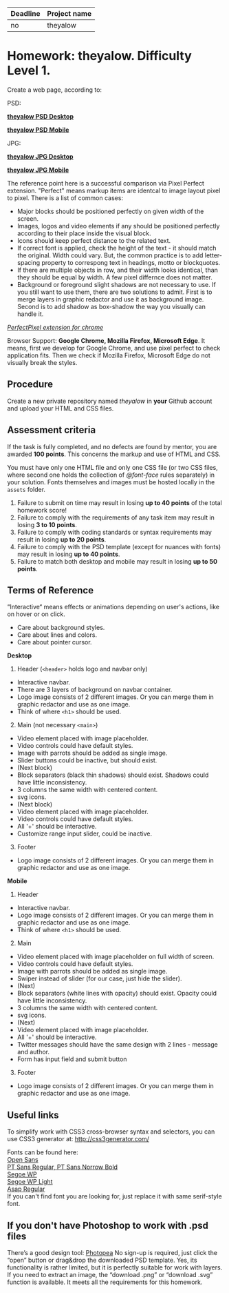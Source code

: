 | Deadline  | Project name |
|-----------|--------------|
| no | theyalow |


# Homework: theyalow. Difficulty Level 1.

Create a web page, according to:

PSD:

**[theyalow PSD Desktop](https://github.com/rolling-scopes-school/tasks/blob/master/tasks/markups/level-1/theyalow/THEYALOW%20Desktop.psd)**

**[theyalow PSD Mobile](https://github.com/rolling-scopes-school/tasks/blob/master/tasks/markups/level-1/theyalow/THEYALOW%20mobile.psd)**

JPG:

**[theyalow JPG Desktop](https://github.com/rolling-scopes-school/tasks/blob/master/tasks/markups/level-1/theyalow/THEYALOW%20Desktop.jpg)**

**[theyalow JPG Mobile](https://github.com/rolling-scopes-school/tasks/blob/master/tasks/markups/level-1/theyalow/THEYALOW%20mobile.jpg)**

The reference point here is a successful comparison via Pixel Perfect extension. "Perfect" means markup items are identcal to image layout pixel to pixel. There is a list of common cases:
- Major blocks should be positioned perfectly on given width of the screen.
- Images, logos and video elements if any should be positioned perfectly according to their place inside the visual block.
- Icons should keep perfect distance to the related text.
- If correct font is applied, check the height of the text - it should match the original. Width could vary. But, the common practice is to add letter-spacing property to correspong text in headings, motto or blockquotes.
- If there are multiple objects in row, and their width looks identical, than they should be equal by width. A few pixel differnce does not matter.
- Background or foreground slight shadows are not necessary to use. If you still want to use them, there are two solutions to admit. First is to merge layers in graphic redactor and use it as background image. Second is to add shadow as box-shadow the way you visually can handle it.

*[PerfectPixel extension for chrome](https://chrome.google.com/webstore/detail/perfectpixel-by-welldonec/dkaagdgjmgdmbnecmcefdhjekcoceebi?hl=en)*

Browser Support: **Google Chrome, Mozilla Firefox, Microsoft Edge**. It means, first we develop for Google Chrome, and use pixel perfect to check application fits. Then we check if Mozilla Firefox, Microsoft Edge do not visually break the styles.


## Procedure

Create a new private repository named *theyalow* in **your** Github account and upload your HTML and CSS files.

## Assessment criteria

If the task is fully completed, and no defects are found by mentor, you are awarded **100 points**. This concerns the markup and use of HTML and CSS.

You must have only one HTML file and only one CSS file (or two CSS files, where second one holds the collection of *@font-face* rules separately) in your solution. Fonts themselves and images must be hosted locally in the `assets` folder.

1. Failure to submit on time may result in losing **up to 40 points** of the total homework score!
2. Failure to comply with the requirements of any task item may result in losing **3 to 10 points**.
3. Failure to comply with coding standards or syntax requirements may result in losing **up to 20 points**.
4. Failure to comply with the PSD template (except for nuances with fonts) may result in losing **up to 40 points**.
5. Failure to match both desktop and mobile may result in losing **up to 50 points**.

## Terms of Reference

“Interactive“ means effects or animations depending on user's actions, like on hover or on click.
- Care about background styles.
- Care about lines and colors.
- Care about pointer cursor.

**Desktop**

1. Header (`<header>` holds logo and navbar only)
- Interactive navbar.
- There are 3 layers of background on navbar container.
- Logo image consists of 2 different images. Or you can merge them in graphic redactor and use as one image.
- Think of where `<h1>` should be used.

2. Main (not necessary `<main>`)
- Video element placed with image placeholder.
- Video controls could have default styles.
- Image with parrots should be added as single image.
- Slider buttons could be inactive, but should exist.
- (Next block)
- Block separators (black thin shadows) should exist. Shadows could have little inconsistency.
- 3 columns the same width with centered content.
- svg icons.
- (Next block)
- Video element placed with image placeholder.
- Video controls could have default styles.
- All '+' should be interactive.
- Customize range input slider, could be inactive.

3. Footer  
- Logo image consists of 2 different images. Or you can merge them in graphic redactor and use as one image.

**Mobile**

1. Header
- Interactive navbar.
- Logo image consists of 2 different images. Or you can merge them in graphic redactor and use as one image.
- Think of where `<h1>` should be used.

2. Main
- Video element placed with image placeholder on full width of screen.
- Video controls could have default styles.
- Image with parrots should be added as single image.
- Swiper instead of slider (for our case, just hide the slider).
- (Next)
- Block separators (white lines with opacity) should exist. Opacity could have little inconsistency.
- 3 columns the same width with centered content.
- svg icons.
- (Next)
- Video element placed with image placeholder.
- All '+' should be interactive.
- Twitter messages should have the same design with 2 lines - message and author. 
- Form has input field and submit button

3. Footer
- Logo image consists of 2 different images. Or you can merge them in graphic redactor and use as one image.


## Useful links

To simplify work with CSS3 cross-browser syntax and selectors, you can use CSS3 generator at:
http://css3generator.com/

Fonts can be found here:  
[Open Sans](https://www.fontsquirrel.com/fonts/open-sans)  
[PT Sans Regular, PT Sans Norrow Bold](https://www.fontsquirrel.com/fonts/pt-sans)  
[Segoe WP](https://www.cufonfonts.com/font/segoe-wp)  
[Segoe WP Light](https://www.azfonts.net/families/segoe-wp-light.html)  
[Asap Regular](https://www.fontsquirrel.com/fonts/asap?q%5Bterm%5D=asap&q%5Bsearch_check%5D=Y)  
If you can't find font you are looking for, just replace it with same serif-style font.


## If you don't have Photoshop to work with .psd files
There’s a good design tool: [Photopea](https://www.photopea.com/)
No sign-up is required, just click the “open” button or drag&drop the downloaded PSD template. Yes, its functionality is rather limited, but it is perfectly suitable for work with layers.
If you need to extract an image, the “download .png” or “download .svg” function is available.
It meets all the requirements for this homework.

